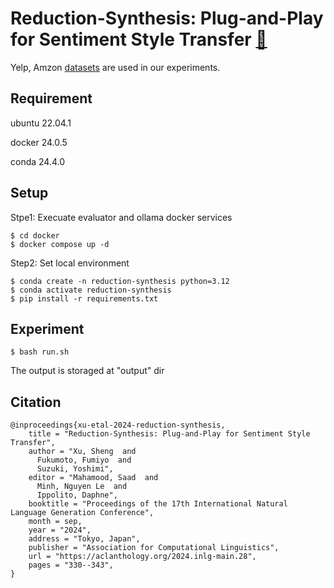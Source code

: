 # Reduction-Synthesis: Plug-and-Play for Sentiment Style Transfer [:link:](https://aclanthology.org/2024.inlg-main.28/)

Yelp, Amzon [datasets](https://github.com/suzgunmirac/prompt-and-rerank/tree/main/datasets) are used in our experiments.
## Requirement

ubuntu 22.04.1

docker 24.0.5

conda 24.4.0


## Setup

Stpe1: Execuate evaluator and ollama docker services

```
$ cd docker
$ docker compose up -d
```



Step2: Set local environment
```
$ conda create -n reduction-synthesis python=3.12
$ conda activate reduction-synthesis
$ pip install -r requirements.txt 
```
## Experiment
```
$ bash run.sh
```
The output is storaged at "output" dir



## Citation
```
@inproceedings{xu-etal-2024-reduction-synthesis,
    title = "Reduction-Synthesis: Plug-and-Play for Sentiment Style Transfer",
    author = "Xu, Sheng  and
      Fukumoto, Fumiyo  and
      Suzuki, Yoshimi",
    editor = "Mahamood, Saad  and
      Minh, Nguyen Le  and
      Ippolito, Daphne",
    booktitle = "Proceedings of the 17th International Natural Language Generation Conference",
    month = sep,
    year = "2024",
    address = "Tokyo, Japan",
    publisher = "Association for Computational Linguistics",
    url = "https://aclanthology.org/2024.inlg-main.28",
    pages = "330--343",
}

```